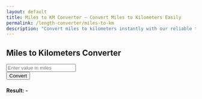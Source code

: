```yaml
---
layout: default
title: Miles to KM Converter – Convert Miles to Kilometers Easily
permalink: /length-converter/miles-to-km
description: "Convert miles to kilometers instantly with our reliable tool. Perfect for international travel, fitness tracking, and mapping."
---
```



<div class="container p-4">
    <div class="card shadow-lg p-4 col-12 col-sm-8 col-md-6">
        <h2 class="text-center mb-4">Miles to Kilometers Converter</h2>
        <div class="mb-3">
            <input type="number" id="inputValue" class="form-control shadow" placeholder="Enter value in miles">
        </div>
        <button class="btn btn-primary btn-shadow w-100" onclick="convert()">Convert</button>
        <div class="mt-3">
            <h4>Result: <span id="result">-</span></h4>
        </div>
    </div>
</div>

<script>
    function convert() {
        let inputValue = document.getElementById("inputValue").value;
        let resultElement = document.getElementById("result");

        if (inputValue === "" || isNaN(inputValue)) {
            resultElement.innerText = "Please enter a valid number";
            return;
        }

        let result = inputValue * 1.60934; // Convert miles to kilometers
        resultElement.innerText = result.toFixed(2) + " km";
    }
</script>